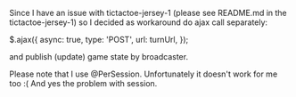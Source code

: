 
Since I have an issue with tictactoe-jersey-1 (please see README.md in the tictactoe-jersey-1)
so I decided as workaround do ajax call separately:

$.ajax({
    async: true,
    type: 'POST',
    url: turnUrl,
});

and publish (update) game state by broadcaster.

Please note that I use @PerSession.
Unfortunately it doesn't work for me too :(
And yes the problem with session.
